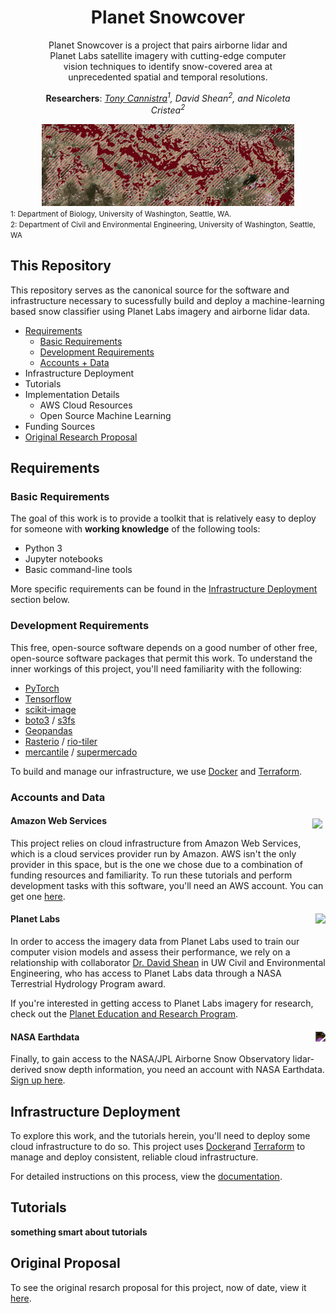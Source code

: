<div style="text-align:center; padding-left: 10%; padding-right: 10%">

# Planet Snowcover

Planet Snowcover is a project that pairs airborne lidar and Planet Labs satellite imagery with cutting-edge computer vision techniques to identify snow-covered area at unprecedented spatial and temporal resolutions.

**Researchers**: *[Tony Cannistra](https://www.anthonycannistra.com)<sup>1</sup>, David Shean<sup>2</sup>, and Nicoleta Cristea<sup>2</sup>*

<img src="./artifacts/co-ex-1.png">

</div>

<div><small>1: Department of Biology, University of Washington, Seattle, WA.</br>2: Department of Civil and Environmental Engineering, University of Washington, Seattle, WA</small>

## This Repository

This repository serves as the canonical source for the software and infrastructure necessary to sucessfully build and deploy a machine-learning based snow classifier using Planet Labs imagery and airborne lidar data.

* [Requirements](#requirements)
  * [Basic Requirements](#basic-requirements)
  * [Development Requirements](#development-requirements)
  * [Accounts + Data](#accounts-and-data)
* Infrastructure Deployment
* Tutorials
* Implementation Details
  * AWS Cloud Resources
  * Open Source Machine Learning
* Funding Sources
* [Original Research Proposal](#original-proposal)


## Requirements
### Basic Requirements
The goal of this work is to provide a toolkit that is relatively easy to deploy for someone with **working knowledge** of the following tools:

* Python 3
* Jupyter notebooks
* Basic command-line tools

More specific requirements can be found in the [Infrastructure Deployment](#infrastructure-deployment) section below.

### Development Requirements

This free, open-source software depends on a good number of other free, open-source software packages that permit this work. To understand the inner workings of this project, you'll need familiarity with the following:

* [PyTorch](https://pytorch.org)
* [Tensorflow](https://www.tensorflow.org)
* [scikit-image](https://scikit-image.org)
* [boto3](https://boto3.amazonaws.com/v1/documentation/api/latest/index.html) / [s3fs](https://s3fs.readthedocs.io/en/latest/)
* [Geopandas](https://github.com/geopandas/geopandas)
* [Rasterio](https://rasterio.readthedocs.io/en/stable/) / [rio-tiler](https://github.com/cogeotiff/rio-tiler)
* [mercantile](https://github.com/mapbox/mercantile) / [supermercado](https://github.com/mapbox/supermercado)

To build and manage our infrastructure, we use [Docker](https://www.docker.com) and [Terraform](https://www.terraform.io).


### Accounts and Data

<h4>
Amazon Web Services
<img align="right" src="https://d1.awsstatic.com/logos/aws-logo-lockups/poweredbyaws/PB_AWS_logo_RGB.61d334f1a1a427ea597afa54be359ca5a5aaad5f.png" style="float:right; padding: 5px" height=30>
</h4>



This project relies on cloud infrastructure from Amazon Web Services, which is a cloud services provider run by Amazon. AWS isn't the only provider in this space, but is the one we chose due to a combination of funding resources and familiarity. To run these tutorials and perform development tasks with this software, you'll need an AWS account. You can get one [here](https://aws.amazon.com/premiumsupport/knowledge-center/create-and-activate-aws-account/).

<h4>Planet Labs
<img align="right" src="https://upload.wikimedia.org/wikipedia/commons/thumb/f/f3/Planet_Labs_logo.svg/200px-Planet_Labs_logo.svg.png" style="float:right;" height=40>
</h4>

In order to access the imagery data from Planet Labs used to train our computer vision models and assess their performance, we rely on a relationship with collaborator [Dr. David Shean](https://dshean.github.io) in UW Civil and Environmental Engineering, who has access to Planet Labs data through a NASA Terrestrial Hydrology Program award.

If you're interested in getting access to Planet Labs imagery for research, check out the [Planet Education and Research Program](https://www.planet.com/markets/education-and-research/).

<h4>NASA Earthdata
<img align="right" src="https://earthdata.nasa.gov/img/nasa-logo.png" style="float:right; filter: invert(100%)" height=40>

</h4>

Finally, to gain access to the NASA/JPL Airborne Snow Observatory lidar-derived snow depth information, you need an account with NASA Earthdata. [Sign up here](https://urs.earthdata.nasa.gov/users/new).

## Infrastructure Deployment

To explore this work, and the tutorials herein, you'll need to deploy some cloud infrastructure to do so. This project uses [Docker](https://www.docker.com)and [Terraform](https://www.terraform.io) to manage and deploy consistent, reliable cloud infrastructure.

For detailed instructions on this process, view the [documentation](./deployment/).

## Tutorials

**something smart about tutorials**

## Original Proposal
To see the original resarch proposal for this project, now of date, view it [here](./original-proposal.md).
